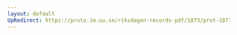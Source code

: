 ```yaml
---
layout: default
UpRedirect: https://pruto.im.uu.se/riksdagen-records-pdf/1873/prot-1873--ak--430/prot-1873--ak--430_087.pdf
---
```

